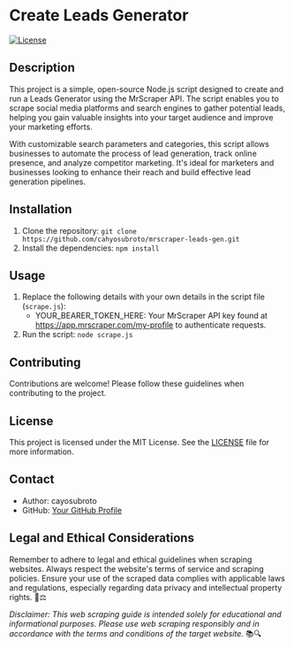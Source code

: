 # Create Leads Generator

[![License](https://img.shields.io/badge/license-MIT-blue.svg)](LICENSE)

## Description

This project is a simple, open-source Node.js script designed to create and run a Leads Generator using the MrScraper API. The script enables you to scrape social media platforms and search engines to gather potential leads, helping you gain valuable insights into your target audience and improve your marketing efforts.

With customizable search parameters and categories, this script allows businesses to automate the process of lead generation, track online presence, and analyze competitor marketing. It's ideal for marketers and businesses looking to enhance their reach and build effective lead generation pipelines.

## Installation

1. Clone the repository: `git clone https://github.com/cahyosubroto/mrscraper-leads-gen.git`
2. Install the dependencies: `npm install`

## Usage

1. Replace the following details with your own details in the script file (`scrape.js`):
   - YOUR_BEARER_TOKEN_HERE: Your MrScraper API key found at https://app.mrscraper.com/my-profile to authenticate requests.
2. Run the script: `node scrape.js`

## Contributing

Contributions are welcome! Please follow these guidelines when contributing to the project.

## License

This project is licensed under the MIT License. See the [LICENSE](LICENSE) file for more information.

## Contact

- Author: cayosubroto
- GitHub: [Your GitHub Profile](https://github.com/cahyosubroto/)


## Legal and Ethical Considerations

Remember to adhere to legal and ethical guidelines when scraping websites. Always respect the website's terms of service and scraping policies. Ensure your use of the scraped data complies with applicable laws and regulations, especially regarding data privacy and intellectual property rights. 🚫⚖️

*Disclaimer: This web scraping guide is intended solely for educational and informational purposes. Please use web scraping responsibly and in accordance with the terms and conditions of the target website.* 📚🔍